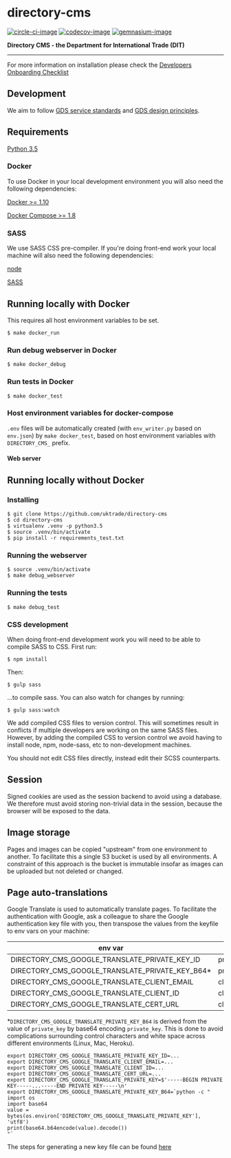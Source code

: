 # directory-cms

[![circle-ci-image]][circle-ci]
[![codecov-image]][codecov]
[![gemnasium-image]][gemnasium]

**Directory CMS - the Department for International Trade (DIT)**  

---

For more information on installation please check the [Developers Onboarding Checklist](https://uktrade.atlassian.net/wiki/spaces/ED/pages/32243946/Developers+onboarding+checklist)


## Development


We aim to follow [GDS service standards](https://www.gov.uk/service-manual/service-standard) and [GDS design principles](https://www.gov.uk/design-principles).


## Requirements
[Python 3.5](https://www.python.org/downloads/release/python-352/)

### Docker
To use Docker in your local development environment you will also need the following dependencies:

[Docker >= 1.10](https://docs.docker.com/engine/installation/)

[Docker Compose >= 1.8](https://docs.docker.com/compose/install/)

### SASS
We use SASS CSS pre-compiler. If you're doing front-end work your local machine will also need the following dependencies:

[node](https://nodejs.org/en/download/)

[SASS](https://rubygems.org/gems/sass/versions/3.4.22)

## Running locally with Docker
This requires all host environment variables to be set.

    $ make docker_run

### Run debug webserver in Docker

    $ make docker_debug

### Run tests in Docker

    $ make docker_test

### Host environment variables for docker-compose
``.env`` files will be automatically created (with ``env_writer.py`` based on ``env.json``) by ``make docker_test``, based on host environment variables with ``DIRECTORY_CMS_`` prefix.

#### Web server

## Running locally without Docker

### Installing
    $ git clone https://github.com/uktrade/directory-cms
    $ cd directory-cms
    $ virtualenv .venv -p python3.5
    $ source .venv/bin/activate
    $ pip install -r requirements_test.txt

### Running the webserver
    $ source .venv/bin/activate
    $ make debug_webserver

### Running the tests

    $ make debug_test

### CSS development

When doing front-end development work you will need to be able to compile SASS to CSS. First run:

    $ npm install

Then:

    $ gulp sass

...to compile sass. You can also watch for changes by running:

    $ gulp sass:watch

We add compiled CSS files to version control. This will sometimes result in conflicts if multiple developers are working on the same SASS files. However, by adding the compiled CSS to version control we avoid having to install node, npm, node-sass, etc to non-development machines.

You should not edit CSS files directly, instead edit their SCSS counterparts.

## Session

Signed cookies are used as the session backend to avoid using a database. We therefore must avoid storing non-trivial data in the session, because the browser will be exposed to the data.

## Image storage

Pages and images can be copied "upstream" from one environment to another. To facilitate this a single S3 bucket is used by all environments. A constraint of this approach is the bucket is immutable insofar as images can be uploaded but not deleted or changed.

## Page auto-translations

Google Translate is used to automatically translate pages. To facilitate the authentication with Google, ask a colleague to share the Google authentication key file with you, then transpose the values from the keyfile to env vars on your machine:

| env var | source                      |
| --------  | ------------------------ |
| DIRECTORY_CMS_GOOGLE_TRANSLATE_PRIVATE_KEY_ID | private_key_id    |
| DIRECTORY_CMS_GOOGLE_TRANSLATE_PRIVATE_KEY_B64* | private_key |
| DIRECTORY_CMS_GOOGLE_TRANSLATE_CLIENT_EMAIL | client_email      |
| DIRECTORY_CMS_GOOGLE_TRANSLATE_CLIENT_ID | client_email_id      |
| DIRECTORY_CMS_GOOGLE_TRANSLATE_CERT_URL | client_x509_cert_url  |

*`DIRECTORY_CMS_GOOGLE_TRANSLATE_PRIVATE_KEY_B64` is derived from the value of `private_key` by base64 encoding `private_key`. This is done to avoid complications surrounding control characters and white space across different environments (Linux, Mac, Heroku).

```
export DIRECTORY_CMS_GOOGLE_TRANSLATE_PRIVATE_KEY_ID=...
export DIRECTORY_CMS_GOOGLE_TRANSLATE_CLIENT_EMAIL=...
export DIRECTORY_CMS_GOOGLE_TRANSLATE_CLIENT_ID=...
export DIRECTORY_CMS_GOOGLE_TRANSLATE_CERT_URL=...
export DIRECTORY_CMS_GOOGLE_TRANSLATE_PRIVATE_KEY=$'-----BEGIN PRIVATE KEY-----...-----END PRIVATE KEY-----\n'
export DIRECTORY_CMS_GOOGLE_TRANSLATE_PRIVATE_KEY_B64=`python -c "
import os
import base64
value = bytes(os.environ['DIRECTORY_CMS_GOOGLE_TRANSLATE_PRIVATE_KEY'], 'utf8')
print(base64.b64encode(value).decode())
"`
```

The steps for generating a new key file can be found [here](https://cloud.google.com/translate/docs/reference/libraries#setting_up_authentication)


[circle-ci-image]: https://circleci.com/gh/uktrade/directory-cms/tree/master.svg?style=svg
[circle-ci]: https://circleci.com/gh/uktrade/directory-cms/tree/master

[codecov-image]: https://codecov.io/gh/uktrade/directory-cms/branch/master/graph/badge.svg
[codecov]: https://codecov.io/gh/uktrade/directory-cms

[gemnasium-image]: https://gemnasium.com/badges/github.com/uktrade/directory-cms.svg
[gemnasium]: https://gemnasium.com/github.com/uktrade/directory-cms
